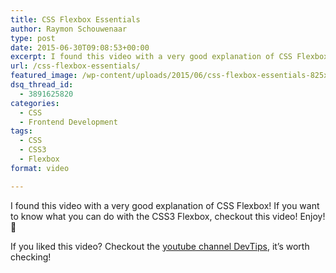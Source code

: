 ```yaml
---
title: CSS Flexbox Essentials
author: Raymon Schouwenaar
type: post
date: 2015-06-30T09:08:53+00:00
excerpt: I found this video with a very good explanation of CSS Flexbox! If you want to know what you can do with the CSS3 Flexbox, checkout this video! Enjoy! :-)
url: /css-flexbox-essentials/
featured_image: /wp-content/uploads/2015/06/css-flexbox-essentials-825x510.jpg
dsq_thread_id:
  - 3891625820
categories:
  - CSS
  - Frontend Development
tags:
  - CSS
  - CSS3
  - Flexbox
format: video

---
```

I found this video with a very good explanation of CSS Flexbox! If you want to know what you can do with the CSS3 Flexbox, checkout this video! Enjoy! 🙂

<span class="embed-youtube" style="text-align:center; display: block;"></span>

If you liked this video? Checkout the <a href="https://www.youtube.com/channel/UCyIe-61Y8C4_o-zZCtO4ETQ" target="_blank">youtube channel DevTips</a>, it&#8217;s worth checking!
